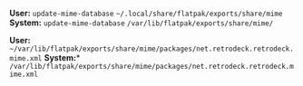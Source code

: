 **User:** `update-mime-database` `~/.local/share/flatpak/exports/share/mime`
**System:** `update-mime-database` `/var/lib/flatpak/exports/share/mime/`

**User:** `~/var/lib/flatpak/exports/share/mime/packages/net.retrodeck.retrodeck.mime.xml`
**System:*** `/var/lib/flatpak/exports/share/mime/packages/net.retrodeck.retrodeck.mime.xml`
